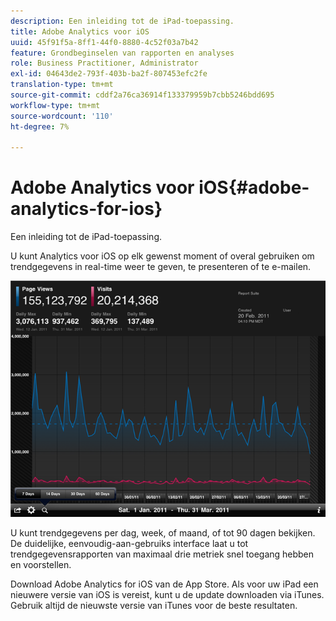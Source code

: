 ```yaml
---
description: Een inleiding tot de iPad-toepassing.
title: Adobe Analytics voor iOS
uuid: 45f91f5a-8ff1-44f0-8880-4c52f03a7b42
feature: Grondbeginselen van rapporten en analyses
role: Business Practitioner, Administrator
exl-id: 04643de2-793f-403b-ba2f-807453efc2fe
translation-type: tm+mt
source-git-commit: cddf2a76ca36914f133379959b7cbb5246bdd695
workflow-type: tm+mt
source-wordcount: '110'
ht-degree: 7%

---
```


# Adobe Analytics voor iOS{#adobe-analytics-for-ios}

Een inleiding tot de iPad-toepassing.

U kunt Analytics voor iOS op elk gewenst moment of overal gebruiken om trendgegevens in real-time weer te geven, te presenteren of te e-mailen.

![](assets/ipad.png)

U kunt trendgegevens per dag, week, of maand, of tot 90 dagen bekijken. De duidelijke, eenvoudig-aan-gebruiks interface laat u tot trendgegevensrapporten van maximaal drie metriek snel toegang hebben en voorstellen.

Download Adobe Analytics for iOS van de App Store. Als voor uw iPad een nieuwere versie van iOS is vereist, kunt u de update downloaden via iTunes. Gebruik altijd de nieuwste versie van iTunes voor de beste resultaten.

